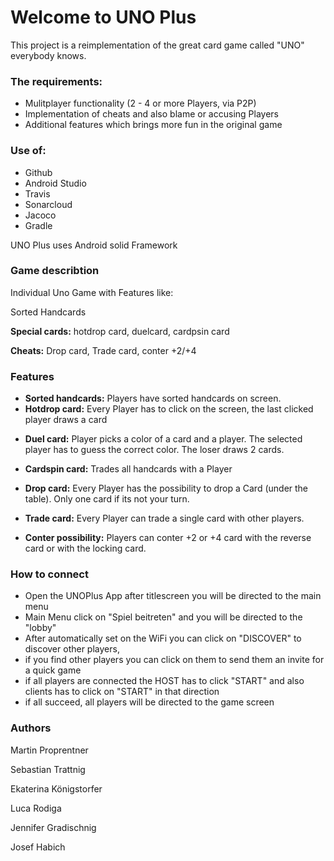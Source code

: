 # Welcome to UNO Plus
This project is a reimplementation of the great card game called "UNO" everybody knows.

### The requirements:
- Mulitplayer functionality (2 - 4 or more Players, via P2P)
- Implementation of cheats and also blame or accusing Players
- Additional features which brings more fun in the original game

### Use of:
* Github
* Android Studio
* Travis 
* Sonarcloud 
* Jacoco 
* Gradle

UNO Plus uses Android solid Framework

### Game describtion 
Individual Uno Game with Features like:

Sorted Handcards

**Special cards:** hotdrop card, duelcard, cardpsin card

**Cheats:** Drop card, Trade card, conter +2/+4 

### Features
- **Sorted handcards:** Players have sorted handcards on screen.
- **Hotdrop card:**  Every Player has to click on the screen, the last clicked player draws a card
* **Duel card:** Player picks a color of a card and a player. The selected player has to guess the correct color. The loser draws 2 cards.
* **Cardspin card:** Trades all handcards with a Player

* **Drop card:** Every Player has the possibility to drop a Card (under the table). Only one card if its not your turn.
* **Trade card:** Every Player can trade a single card with other players.
* **Conter possibility:** Players can conter +2 or +4 card with the reverse card or with the locking card.

### How to connect
- Open the UNOPlus App after titlescreen you will be directed to the main menu
- Main Menu click on "Spiel beitreten" and you will be directed to the "lobby"
- After automatically set on the WiFi you can click on "DISCOVER" to discover other players,
- if you find other players you can click on them to send them an invite for a quick game
- if all players are connected the HOST has to click "START" and also clients has to click on "START" in that direction
- if all succeed, all players will be directed to the game screen

### Authors

Martin Proprentner

Sebastian Trattnig

Ekaterina Königstorfer 

Luca Rodiga

Jennifer Gradischnig

Josef Habich
